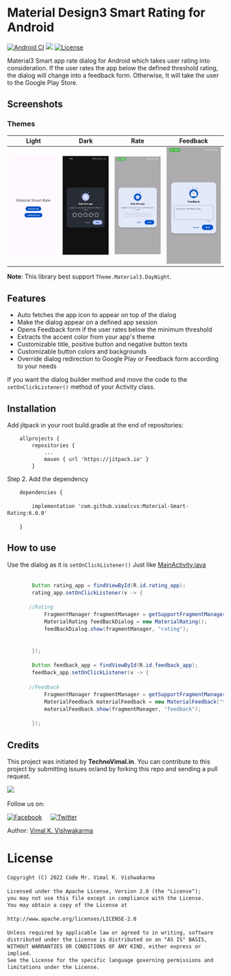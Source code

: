# Material Design3 Smart Rating for Android
[![Android CI](https://github.com/prathameshmm02/ThemeEngine/actions/workflows/android.yml/badge.svg)](https://github.com/prathameshmm02/ThemeEngine/actions/workflows/android.yml)
[![](https://jitpack.io/v/vimalcvs/Material-Smart-Rating.svg)](https://jitpack.io/#vimalcvs/Material-Smart-Rating)
[![License](https://img.shields.io/badge/License-Apache_2.0-blue.svg)](https://opensource.org/licenses/Apache-2.0)

Material3 Smart app rate dialog for Android which takes user rating into consideration. If the user rates the app below the defined threshold rating, the dialog will change into a feedback form. Otherwise, It will take the user to the Google Play Store.

## Screenshots
### Themes 
| Light | Dark | Rate | Feedback |
|:---:|:---:|:---:|:---:|
| <img src="gif/light.gif" width="200"/> | <img src="gif/dark.gif" width="200"/> | <img src="gif/image1.jpg" width="200"/> | <img src="gif/image2.jpg" width="200"/> |

<b>Note</b>: This library best support ```Theme.Material3.DayNight```.

## Features
- Auto fetches the app icon to appear on top of the dialog
- Make the dialog appear on a defined app session
- Opens Feedback form if the user rates below the minimum threshold
- Extracts the accent color from your app's theme
- Customizable title, positive button and negative button texts
- Customizable button colors and backgrounds
- Override dialog redirection to Google Play or Feedback form according to your needs

If you want the dialog builder method and move the code to the `setOnClickListener()` method of your Activity class.
 
## Installation

Add jitpack in your root build.gradle at the end of repositories:
```
	allprojects {
		repositories {
			...
			maven { url 'https://jitpack.io' }
		}
```
Step 2. Add the dependency

```
	dependencies {
	
	    implementation 'com.github.vimalcvs:Material-Smart-Rating:6.0.0'

	}
```

## How to use
Use the dialog as it is `setOnClickListener()` Just like <a href="https://github.com/vimalcvs/material-smart-rating/blob/master/app/src/main/java/com/vimalcvs/myapplication/MainActivity.java">MainActivity.java</a>
```java

        Button rating_app = findViewById(R.id.rating_app);
        rating_app.setOnClickListener(v -> {
	
	   //Rating
            FragmentManager fragmentManager = getSupportFragmentManager();
            MaterialRating feedBackDialog = new MaterialRating();
            feedBackDialog.show(fragmentManager, "rating");
	    
	    
        });
	
        Button feedback_app = findViewById(R.id.feedback_app);
        feedback_app.setOnClickListener(v -> {
	
	   //Feedback
            FragmentManager fragmentManager = getSupportFragmentManager();
            MaterialFeedback materialFeedback = new MaterialFeedback("technovimalin@gmail.com");
            materialFeedback.show(fragmentManager, "feedback");
	    
        });
```

## Credits

This project was initiated by **TechnoVimal.in**. You can contribute to this project by submitting issues or/and by forking this repo and sending a pull request.

![](https://mlsvormsouvm.i.optimole.com/DV0GLTY-FqZU1jKu/w:auto/h:auto/q:auto/https://www.technovimal.in/wp-content/uploads/2019/09/technovimal_moblie_logo_250x40-1.png)

Follow us on:

[![Facebook](http://codemybrainsout.com/files/img/fb.png)](https://www.facebook.com/vimalcvs)&nbsp;&nbsp;&nbsp;&nbsp;&nbsp;[![Twitter](http://codemybrainsout.com/files/img/tw.png)](https://twitter.com/vimalvishwakar6)

Author: [Vimal K. Vishwakarma](https://github.com/vimalcvs)

# License
```
Copyright (C) 2022 Code Mr. Vimal K. Vishwakarma

Licensed under the Apache License, Version 2.0 (the "License");
you may not use this file except in compliance with the License.
You may obtain a copy of the License at

http://www.apache.org/licenses/LICENSE-2.0

Unless required by applicable law or agreed to in writing, software
distributed under the License is distributed on an "AS IS" BASIS,
WITHOUT WARRANTIES OR CONDITIONS OF ANY KIND, either express or implied.
See the License for the specific language governing permissions and
limitations under the License.
```
